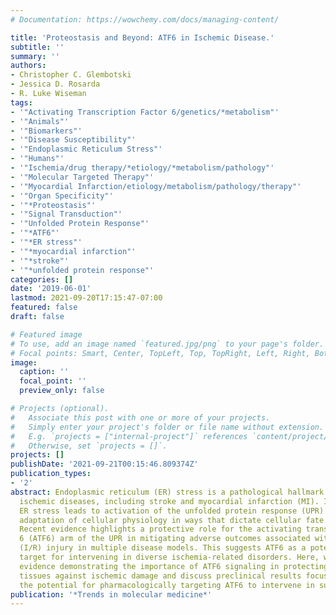 ```yaml
---
# Documentation: https://wowchemy.com/docs/managing-content/

title: 'Proteostasis and Beyond: ATF6 in Ischemic Disease.'
subtitle: ''
summary: ''
authors:
- Christopher C. Glembotski
- Jessica D. Rosarda
- R. Luke Wiseman
tags:
- '"Activating Transcription Factor 6/genetics/*metabolism"'
- '"Animals"'
- '"Biomarkers"'
- '"Disease Susceptibility"'
- '"Endoplasmic Reticulum Stress"'
- '"Humans"'
- '"Ischemia/drug therapy/*etiology/*metabolism/pathology"'
- '"Molecular Targeted Therapy"'
- '"Myocardial Infarction/etiology/metabolism/pathology/therapy"'
- '"Organ Specificity"'
- '"*Proteostasis"'
- '"Signal Transduction"'
- '"Unfolded Protein Response"'
- '"*ATF6"'
- '"*ER stress"'
- '"*myocardial infarction"'
- '"*stroke"'
- '"*unfolded protein response"'
categories: []
date: '2019-06-01'
lastmod: 2021-09-20T17:15:47-07:00
featured: false
draft: false

# Featured image
# To use, add an image named `featured.jpg/png` to your page's folder.
# Focal points: Smart, Center, TopLeft, Top, TopRight, Left, Right, BottomLeft, Bottom, BottomRight.
image:
  caption: ''
  focal_point: ''
  preview_only: false

# Projects (optional).
#   Associate this post with one or more of your projects.
#   Simply enter your project's folder or file name without extension.
#   E.g. `projects = ["internal-project"]` references `content/project/deep-learning/index.md`.
#   Otherwise, set `projects = []`.
projects: []
publishDate: '2021-09-21T00:15:46.809374Z'
publication_types:
- '2'
abstract: Endoplasmic reticulum (ER) stress is a pathological hallmark of numerous
  ischemic diseases, including stroke and myocardial infarction (MI). In these diseases,
  ER stress leads to activation of the unfolded protein response (UPR) and subsequent
  adaptation of cellular physiology in ways that dictate cellular fate following ischemia.
  Recent evidence highlights a protective role for the activating transcription factor
  6 (ATF6) arm of the UPR in mitigating adverse outcomes associated with ischemia/reperfusion
  (I/R) injury in multiple disease models. This suggests ATF6 as a potential therapeutic
  target for intervening in diverse ischemia-related disorders. Here, we discuss the
  evidence demonstrating the importance of ATF6 signaling in protecting different
  tissues against ischemic damage and discuss preclinical results focused on defining
  the potential for pharmacologically targeting ATF6 to intervene in such diseases.
publication: '*Trends in molecular medicine*'
---
```

